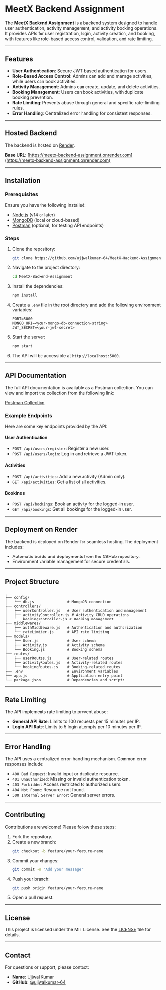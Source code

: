 # MeetX Backend Assignment

The **MeetX Backend Assignment** is a backend system designed to handle user authentication, activity management, and activity booking operations. It provides APIs for user registration, login, activity creation, and booking, with features like role-based access control, validation, and rate limiting.

---

## Features

- **User Authentication**: Secure JWT-based authentication for users.
- **Role-Based Access Control**: Admins can add and manage activities, while users can book activities.
- **Activity Management**: Admins can create, update, and delete activities.
- **Booking Management**: Users can book activities, with duplicate booking prevention.
- **Rate Limiting**: Prevents abuse through general and specific rate-limiting rules.
- **Error Handling**: Centralized error handling for consistent responses.

---

## Hosted Backend

The backend is hosted on [Render](https://render.com).

**Base URL**: [https://meetx-backend-assignment.onrender.com](https://meetx-backend-assignment.onrender.com)

---

## Installation

### Prerequisites

Ensure you have the following installed:

- [Node.js](https://nodejs.org/) (v14 or later)
- [MongoDB](https://www.mongodb.com/) (local or cloud-based)
- [Postman](https://www.postman.com/) (optional, for testing API endpoints)

### Steps

1. Clone the repository:
   ```bash
   git clone https://github.com/ujjwalkumar-64/MeetX-Backend-Assignment.git
   ```
2. Navigate to the project directory:
   ```bash
   cd MeetX-Backend-Assignment
   ```
3. Install the dependencies:
   ```bash
   npm install
   ```
4. Create a `.env` file in the root directory and add the following environment variables:
   ```env
   PORT=5000
   MONGO_URI=<your-mongo-db-connection-string>
   JWT_SECRET=<your-jwt-secret>
   ```
5. Start the server:
   ```bash
   npm start
   ```
6. The API will be accessible at `http://localhost:5000`.

---

## API Documentation

The full API documentation is available as a Postman collection. You can view and import the collection from the following link:

[Postman Collection](https://documenter.getpostman.com/view/33354462/2sB2j999kN)

### Example Endpoints

Here are some key endpoints provided by the API:

#### User Authentication

- `POST /api/users/register`: Register a new user.
- `POST /api/users/login`: Log in and retrieve a JWT token.

#### Activities

- `POST /api/activities`: Add a new activity (Admin only).
- `GET /api/activities`: Get a list of all activities.

#### Bookings

- `POST /api/bookings`: Book an activity for the logged-in user.
- `GET /api/bookings`: Get all bookings for the logged-in user.

---

## Deployment on Render

The backend is deployed on Render for seamless hosting. The deployment includes:

- Automatic builds and deployments from the GitHub repository.
- Environment variable management for secure credentials.

---

## Project Structure

```plaintext
.
├── config/
│   └── db.js               # MongoDB connection
├── controllers/
│   ├── userController.js   # User authentication and management
│   ├── activityController.js # Activity CRUD operations
│   └── bookingController.js # Booking management
├── middlewares/
│   ├── authMiddleware.js   # Authentication and authorization
│   └── rateLimiter.js      # API rate limiting
├── models/
│   ├── User.js             # User schema
│   ├── Activity.js         # Activity schema
│   └── Booking.js          # Booking schema
├── routes/
│   ├── userRoutes.js       # User-related routes
│   ├── activityRoutes.js   # Activity-related routes
│   └── bookingRoutes.js    # Booking-related routes
├── .env                    # Environment variables
├── app.js                  # Application entry point
└── package.json            # Dependencies and scripts
```

---

## Rate Limiting

The API implements rate limiting to prevent abuse:

- **General API Rate**: Limits to 100 requests per 15 minutes per IP.
- **Login API Rate**: Limits to 5 login attempts per 10 minutes per IP.

---

## Error Handling

The API uses a centralized error-handling mechanism. Common error responses include:

- `400 Bad Request`: Invalid input or duplicate resource.
- `401 Unauthorized`: Missing or invalid authentication token.
- `403 Forbidden`: Access restricted to authorized users.
- `404 Not Found`: Resource not found.
- `500 Internal Server Error`: General server errors.

---

## Contributing

Contributions are welcome! Please follow these steps:

1. Fork the repository.
2. Create a new branch:
   ```bash
   git checkout -b feature/your-feature-name
   ```
3. Commit your changes:
   ```bash
   git commit -m "Add your message"
   ```
4. Push your branch:
   ```bash
   git push origin feature/your-feature-name
   ```
5. Open a pull request.

---

## License

This project is licensed under the MIT License. See the [LICENSE](LICENSE) file for details.

---

## Contact

For questions or support, please contact:

- **Name**: Ujjwal Kumar
- **GitHub**: [@ujjwalkumar-64](https://github.com/ujjwalkumar-64)
